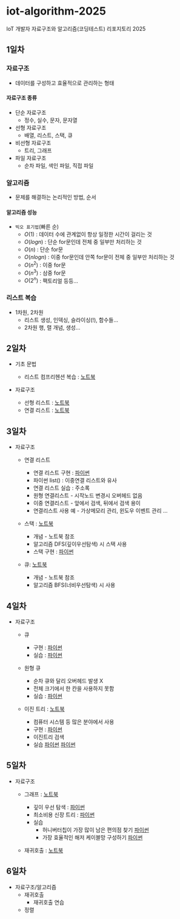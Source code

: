 # iot-algorithm-2025
IoT 개발자 자료구조와 알고리즘(코딩테스트) 리포지토리 2025

## 1일차

### 자료구조
- 데이터를 구성하고 효율적으로 관리하는 형태

#### 자료구조 종류
- 단순 자료구조
    - 정수, 실수, 문자, 문자열
- 선형 자료구조
    - 배열, 리스트, 스택, 큐
- 비선형 자료구조
    - 트리, 그래프
- 파일 자료구조
    - 순차 파일, 색인 파일, 직접 파일

### 알고리즘
- 문제를 해결하는 논리적인 방법, 순서

#### 알고리즘 성능
- `빅오 표기법`(빠른 순)
    - $O(1)$ : 데이터 수에 관계없이 항상 일정한 시간이 걸리는 것
    - $O(log n)$ : 단순 for문인데 전체 중 일부만 처리하는 것
    - $O(n)$ : 단순 for문
    - $O(n log n)$ : 이중 for문인데 안쪽 for문이 전체 중 일부만 처리하는 것
    - $O(n^2)$ : 이중 for문
    - $O(n^3)$ : 삼중 for문
    - $O(2^n)$ : 팩토리얼 등등...

### 리스트 복습
- 1차원, 2차원
    - 리스트 생성, 인덱싱, 슬라이싱(!), 함수들...
    - 2차원 행, 렬 개념, 생성...


## 2일차
- 기초 문법
    - 리스트 컴프리헨션 복습 : [노트북](./day02/da01_list_again.ipynb)


- 자료구조
    - 선형 리스트 : [노트북](./day02/da02_linear_list.ipynb)
    - 연결 리스트 : [노트북](./day02/da04_linked_list.ipynb)


## 3일차
- 자료구조
    - 연결 리스트 
        - 연결 리스트 구현 : [파이썬](./day03/da01_linked_list.py)
        - 파이썬 list() : 이중연결 리스트와 유사
        - 연결 리스트 실습 : 주소록
        - 원형 연결리스트 - 시작노드 변경시 오버헤드 없음
        - 이중 연결리스트 - 앞에서 검색, 뒤에서 검색 용이
        - 연결리스트 사용 예 - 가상메모리 관리, 윈도우 이벤트 관리 ...

    - 스택 : [노트북](./day03/da02_stack.ipynb)
        - 개념 - 노트북 참조
        - 알고리즘 DFS(깊이우선탐색) 시 스택 사용
        - 스택 구현 : [파이썬](./day03/da03_stack.py)

    - 큐: [노트북](./day03/da04_queue.ipynb)
        - 개념 - 노트북 참조
        - 알고리즘 BFS(너비우선탐색) 시 사용

## 4일차
- 자료구조
    - 큐
        - 구현 : [파이썬](./day04/da01_queue.py)
        - 실습 : [파이썬](./day04/da01-2_queue.py)

    - 원형 큐
        - 순차 큐와 달리 오버헤드 발생 X
        - 전체 크기에서 한 칸을 사용하지 못함
        - 실습 : [파이썬](./day04/da01-1_circle_queue.py)

    - 이진 트리 : [노트북](./day04/da02_binary_tree.ipynb)
        - 컴퓨터 시스템 등 많은 분야에서 사용
        - 구현 : [파이썬](./day04/da03_binary_tree.py)
        - 이진트리 검색
        - 실습
            [파이썬](./day04/da03-1_binary_tree.py)
            [파이썬](./day04/da03-2_binary_tree.py)
            
## 5일차
- 자료구조
    - 그래프 : [노트북](./day05/da01_graph.ipynb)
        - 깊이 우선 탐색 : [파이썬](./day05/da02_dfs.py)
        - 최소비용 신장 트리 : [파이썬](./day05/da03_min_cost_spanningtree.py)
        - 실습
            - 허니버터칩이 가장 많이 남은 편의점 찾기 [파이썬](./day05/da03-1_min_cost_spanningtree.py)
            - 가장 효율적인 해저 케이블망 구성하기 [파이썬](./day05/da03-2_min_cost_spanningtree.py)
    
    - 재귀호출 : [노트북](./day05/da04_recursive_call.ipynb)
    
## 6일차
- 자료구조/알고리즘
    - 재귀호출
        - 재귀호출 연습
    - 정렬